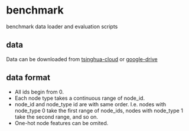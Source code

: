 # benchmark

benchmark data loader and evaluation scripts

## data

Data can be downloaded from [tsinghua-cloud](https://cloud.tsinghua.edu.cn/d/fc10cb35d19047a88cb1/) or [google-drive](https://drive.google.com/drive/folders/1saPnY5DJ5x41v7hviz4g7E6-uvpqovc5?usp=sharing)

## data format

* All ids begin from 0.
* Each node type takes a continuous range of node_id.
* node_id and node_type id are with same order. I.e. nodes with node_type 0 take the first range of node_ids, nodes with node_type 1 take the second range, and so on.
* One-hot node features can be omited.